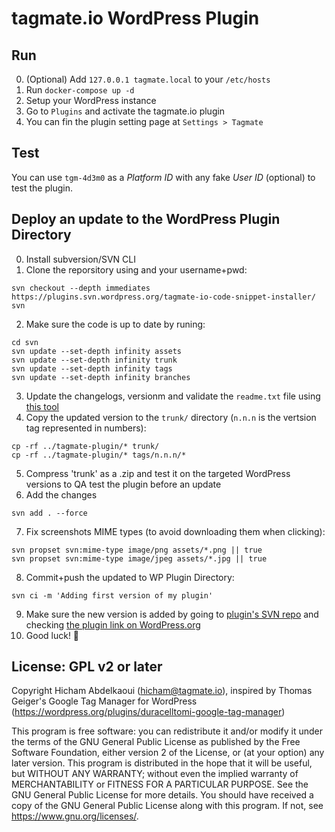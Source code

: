 # tagmate.io WordPress Plugin


## Run

0. (Optional) Add `127.0.0.1 tagmate.local` to your `/etc/hosts`
1. Run `docker-compose up -d`
2. Setup your WordPress instance
3. Go to `Plugins` and activate the tagmate.io plugin
4. You can fin the plugin setting page at `Settings > Tagmate`

## Test

You can use `tgm-4d3m0` as a *Platform ID* with any fake *User ID* (optional) to test the plugin.

## Deploy an update to the WordPress Plugin Directory

0. Install subversion/SVN CLI
1. Clone the reporsitory using and your username+pwd:
```
svn checkout --depth immediates https://plugins.svn.wordpress.org/tagmate-io-code-snippet-installer/ svn
```
2. Make sure the code is up to date by runing:
```
cd svn
svn update --set-depth infinity assets
svn update --set-depth infinity trunk
svn update --set-depth infinity tags
svn update --set-depth infinity branches
```
3. Update the changelogs, versionm and validate the `readme.txt` file using [this tool](https://wordpress.org/plugins/developers/readme-validator/)
4. Copy the updated version to the `trunk/` directory (`n.n.n` is the vertsion tag represented in numbers):
```
cp -rf ../tagmate-plugin/* trunk/
cp -rf ../tagmate-plugin/* tags/n.n.n/*
```
5. Compress 'trunk' as a .zip and test it on the targeted WordPress versions to QA test the plugin before an update
6. Add the changes
```
svn add . --force
```
7. Fix screenshots MIME types (to avoid downloading them when clicking):
```
svn propset svn:mime-type image/png assets/*.png || true
svn propset svn:mime-type image/jpeg assets/*.jpg || true
```
8. Commit+push the updated to WP Plugin Directory:
```
svn ci -m 'Adding first version of my plugin'
```
9. Make sure the new version is added by going to [plugin's SVN repo](https://plugins.svn.wordpress.org/tagmate-io-code-snippet-installer/) and checking [the plugin link on WordPress.org](https://wordpress.org/plugins/tagmate-io-code-snippet-installer/)
10. Good luck! 🤞

 ## License: GPL v2 or later

Copyright Hicham Abdelkaoui (hicham@tagmate.io), inspired by Thomas Geiger's Google Tag Manager for WordPress (https://wordpress.org/plugins/duracelltomi-google-tag-manager)

This program is free software: you can redistribute it and/or modify
it under the terms of the GNU General Public License as published by
the Free Software Foundation, either version 2 of the License, or
(at your option) any later version.
This program is distributed in the hope that it will be useful,
but WITHOUT ANY WARRANTY; without even the implied warranty of
MERCHANTABILITY or FITNESS FOR A PARTICULAR PURPOSE.  See the
GNU General Public License for more details.
You should have received a copy of the GNU General Public License
along with this program.  If not, see <https://www.gnu.org/licenses/>.
